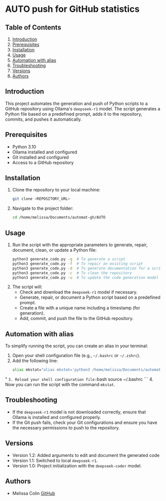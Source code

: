 # AUTO push for GitHub statistics
## Table of Contents
1. [Introduction](#introduction)
2. [Prerequisites](#prerequisites)
3. [Installation](#installation)
4. [Usage](#usage)
5. [Automation with alias](#automation-with-alias)
6. [Troubleshooting](#troubleshooting)
7. [Versions](#versions)
8. [Authors](#authors)

## Introduction
This project automates the generation and push of Python scripts to a GitHub repository using Ollama's `deepseek-r1` model. The script generates a Python file based on a predefined prompt, adds it to the repository, commits, and pushes it automatically.

## Prerequisites
- Python 3.10
- Ollama installed and configured
- Git installed and configured
- Access to a GitHub repository

## Installation
1. Clone the repository to your local machine:
    ```bash
    git clone <REPOSITORY_URL>
    ```
2. Navigate to the project folder:
    ```bash
    cd /home/melissa/Documents/automat-gh/AUTO
    ```

## Usage
1. Run the script with the appropriate parameters to generate, repair, document, clean, or update a Python file:
    ```bash
    python3 generate_code.py -g  # To generate a script
    python3 generate_code.py -f  # To repair an existing script
    python3 generate_code.py -d  # To generate documentation for a script
    python3 generate_code.py -c  # To clean the repository
    python3 generate_code.py -u  # To update the code generation model
    ```
2. The script will:
    - Check and download the `deepseek-r1` model if necessary.
    - Generate, repair, or document a Python script based on a predefined prompt.
    - Create a file with a unique name including a timestamp (for generation).
    - Add, commit, and push the file to the GitHub repository.

## Automation with alias
To simplify running the script, you can create an alias in your terminal:
1. Open your shell configuration file (e.g., `~/.bashrc` or `~/.zshrc`).
2. Add the following line:
    ```bash
    alias mkstat="alias mkstat='python3 /home/melissa/Documents/automat-gh/AUTO/generate_code.py "$@"'
"
    ```
3. Reload your shell configuration file:
    ```bash
    source ~/.bashrc
    ```
4. Now you can run the script with the command `mkstat`.

## Troubleshooting
- If the `deepseek-r1` model is not downloaded correctly, ensure that Ollama is installed and configured properly.
- If the Git push fails, check your Git configurations and ensure you have the necessary permissions to push to the repository.

## Versions
- Version 1.2: Added arguments to edit and document the generated code
- Version 1.1: Switched to local `deepseek-r1`.
- Version 1.0: Project initialization with the `deepseek-coder` model.

## Authors
- Melissa Colin [GitHub](https://github.com/ddsmlf)
